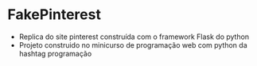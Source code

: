 # FakePinterest
- Replica do site pinterest construída com o framework Flask do python
- Projeto construido no minicurso de programação web com python da hashtag programação
